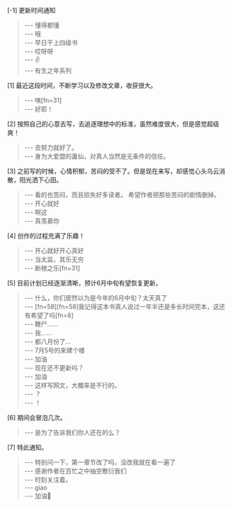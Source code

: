 
[-1] 更新时间通知
>--- 懂得都懂<br>
>--- 哦<br>
>--- 早日干上四级书<br>
>--- 哎呀呀<br>
>--- ✌<br>
>--- 有生之年系列<br>

[1] 最近这段时间，不断学习以及修改文章，收获很大。
>--- 咦[fn=31]<br>
>--- 好耶！<br>

[2] 按照自己的心意去写，去追逐理想中的标准，虽然难度很大，但是感觉超级爽！
>--- 去努力就好了。<br>
>--- 身为大爱盟的蛊仙，对真人当然是无条件的信任。<br>

[3] 之前写的时候，心情积郁，苦闷的受不了。但是现在来写，却感觉心头乌云消散，阳光洒下心田。
>--- 看的也苦闷，而且损失好多读者。
希望作者把那些苦闷的剧情删掉。<br>
>--- 开心就好<br>
>--- 啊这<br>
>--- 真羡慕你<br>

[4] 创作的过程充满了乐趣！
>--- 开心就好开心真好<br>
>--- 当太监，其乐无穷<br>
>--- 断根之乐[fn=31]<br>

[5] 目前计划已经逐渐清晰，预计6月中旬有望恢复更新。
>--- 什么，你们居然以为是今年的6月中旬？太天真了<br>
>--- [fn=58][fn=58]我记得这本书真人说过一年半还是多长时间完本，这还有希望了吗[fn=8]<br>
>--- 鞭尸……<br>
>--- 我……<br>
>--- 都八月份了...<br>
>--- 7月5号的来建个楼<br>
>--- 加油<br>
>--- 现在还不更新吗？<br>
>--- 加油<br>
>--- 这样写网文，大概率是不行的。<br>
>--- ？<br>
>--- ！<br>

[6] 期间会冒泡几次。
>--- 是为了告诉我们你人还在的么？<br>

[7] 特此通知。
>--- 特别问一下，第一章节改了吗，没改我就在看一遍了<br>
>--- 感谢作者在百忙之中抽空敷衍我们<br>
>--- 时刻关注着。<br>
>--- giao<br>
>--- 加油💪<br>
